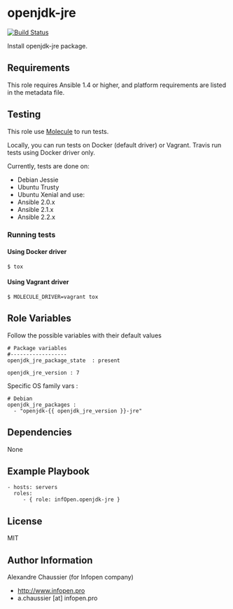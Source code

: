 # openjdk-jre

[![Build Status](https://travis-ci.org/infOpen/ansible-role-openjdk-jre.svg?branch=master)](https://travis-ci.org/infOpen/ansible-role-openjdk-jre)

Install openjdk-jre package.

## Requirements

This role requires Ansible 1.4 or higher, and platform requirements are listed
in the metadata file.

## Testing

This role use [Molecule](https://github.com/metacloud/molecule/) to run tests.

Locally, you can run tests on Docker (default driver) or Vagrant.
Travis run tests using Docker driver only.

Currently, tests are done on:
- Debian Jessie
- Ubuntu Trusty
- Ubuntu Xenial
and use:
- Ansible 2.0.x
- Ansible 2.1.x
- Ansible 2.2.x

### Running tests

#### Using Docker driver

```
$ tox
```

#### Using Vagrant driver

```
$ MOLECULE_DRIVER=vagrant tox
```

## Role Variables

Follow the possible variables with their default values

    # Package variables
    #------------------
    openjdk_jre_package_state  : present

    openjdk_jre_version : 7


Specific OS family vars :

    # Debian
    openjdk_jre_packages :
      - "openjdk-{{ openjdk_jre_version }}-jre"

## Dependencies

None

## Example Playbook

    - hosts: servers
      roles:
         - { role: infOpen.openjdk-jre }

## License

MIT

## Author Information

Alexandre Chaussier (for Infopen company)
- http://www.infopen.pro
- a.chaussier [at] infopen.pro
